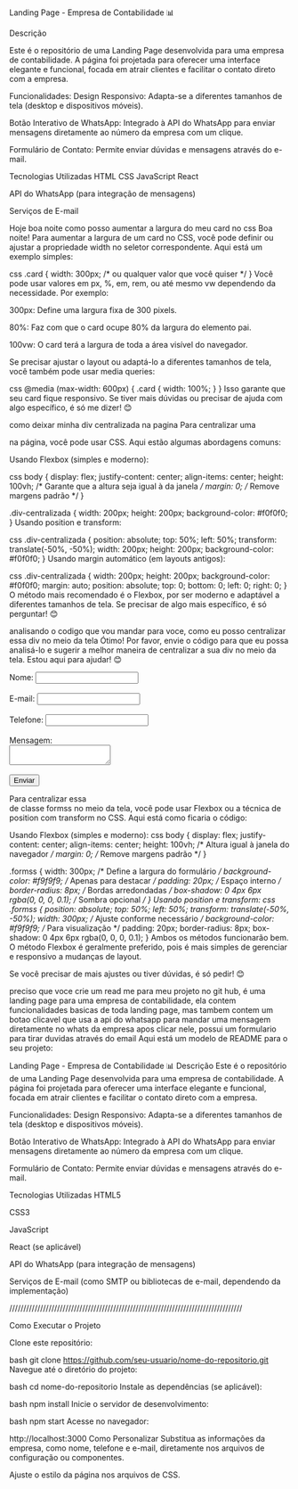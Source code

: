 Landing Page - Empresa de Contabilidade 📊

Descrição

Este é o repositório de uma Landing Page desenvolvida para uma empresa de contabilidade. A página foi projetada para oferecer uma interface elegante e funcional, focada em atrair clientes e facilitar o contato direto com a empresa.

Funcionalidades:
Design Responsivo: Adapta-se a diferentes tamanhos de tela (desktop e dispositivos móveis).

Botão Interativo de WhatsApp: Integrado à API do WhatsApp para enviar mensagens diretamente ao número da empresa com um clique.

Formulário de Contato: Permite enviar dúvidas e mensagens através do e-mail.

Tecnologias Utilizadas
HTML
CSS
JavaScript
React 

API do WhatsApp (para integração de mensagens)

Serviços de E-mail 

Hoje
boa noite como posso aumentar a largura do meu card no css
Boa noite! Para aumentar a largura de um card no CSS, você pode definir ou ajustar a propriedade width no seletor correspondente. Aqui está um exemplo simples:

css
.card {
  width: 300px; /* ou qualquer valor que você quiser */
}
Você pode usar valores em px, %, em, rem, ou até mesmo vw dependendo da necessidade. Por exemplo:

300px: Define uma largura fixa de 300 pixels.

80%: Faz com que o card ocupe 80% da largura do elemento pai.

100vw: O card terá a largura de toda a área visível do navegador.

Se precisar ajustar o layout ou adaptá-lo a diferentes tamanhos de tela, você também pode usar media queries:

css
@media (max-width: 600px) {
  .card {
    width: 100%;
  }
}
Isso garante que seu card fique responsivo. Se tiver mais dúvidas ou precisar de ajuda com algo específico, é só me dizer! 😊

como deixar minha div centralizada na pagina
Para centralizar uma <div> na página, você pode usar CSS. Aqui estão algumas abordagens comuns:

Usando Flexbox (simples e moderno):

css
body {
  display: flex;
  justify-content: center;
  align-items: center;
  height: 100vh; /* Garante que a altura seja igual à da janela */
  margin: 0; /* Remove margens padrão */
}

.div-centralizada {
  width: 200px;
  height: 200px;
  background-color: #f0f0f0;
}
Usando position e transform:

css
.div-centralizada {
  position: absolute;
  top: 50%;
  left: 50%;
  transform: translate(-50%, -50%);
  width: 200px;
  height: 200px;
  background-color: #f0f0f0;
}
Usando margin automático (em layouts antigos):

css
.div-centralizada {
  width: 200px;
  height: 200px;
  background-color: #f0f0f0;
  margin: auto;
  position: absolute;
  top: 0;
  bottom: 0;
  left: 0;
  right: 0;
}
O método mais recomendado é o Flexbox, por ser moderno e adaptável a diferentes tamanhos de tela. Se precisar de algo mais específico, é só perguntar! 😊

analisando o codigo que vou mandar para voce, como eu posso centralizar essa div no meio da tela
Ótimo! Por favor, envie o código para que eu possa analisá-lo e sugerir a melhor maneira de centralizar a sua div no meio da tela. Estou aqui para ajudar! 😊

<div className="formss"> <form> <label htmlFor="form">Nome:</label> <input type="text" id="nome" name="nome" required /><br /><br /> <label htmlFor="email">E-mail:</label> <input type="email" id="email" name="email" required /><br /><br /> <label htmlFor="telefone">Telefone:</label> <input type="tel" id="telefone" name="telefone" required /><br /><br /> <label htmlFor="mensagem">Mensagem:</label><br /> <textarea id="mensagem" name="mensagem" rows={4} cols={30} required></textarea><br /><br /> <button className="botaoform" type="submit">Enviar</button> </form> </div>
Para centralizar essa <div> de classe formss no meio da tela, você pode usar Flexbox ou a técnica de position com transform no CSS. Aqui está como ficaria o código:

Usando Flexbox (simples e moderno):
css
body {
  display: flex;
  justify-content: center;
  align-items: center;
  height: 100vh; /* Altura igual à janela do navegador */
  margin: 0; /* Remove margens padrão */
}

.formss {
  width: 300px; /* Define a largura do formulário */
  background-color: #f9f9f9; /* Apenas para destacar */
  padding: 20px; /* Espaço interno */
  border-radius: 8px; /* Bordas arredondadas */
  box-shadow: 0 4px 6px rgba(0, 0, 0, 0.1); /* Sombra opcional */
}
Usando position e transform:
css
.formss {
  position: absolute;
  top: 50%;
  left: 50%;
  transform: translate(-50%, -50%);
  width: 300px; /* Ajuste conforme necessário */
  background-color: #f9f9f9; /* Para visualização */
  padding: 20px;
  border-radius: 8px;
  box-shadow: 0 4px 6px rgba(0, 0, 0, 0.1);
}
Ambos os métodos funcionarão bem. O método Flexbox é geralmente preferido, pois é mais simples de gerenciar e responsivo a mudanças de layout.

Se você precisar de mais ajustes ou tiver dúvidas, é só pedir! 😊

preciso que voce crie um read me para meu projeto no git hub, é uma landing page para uma empresa de contabilidade, ela contem funcionalidades basicas de toda landing page, mas tambem contem um botao clicavel que usa a api do whatsapp para mandar uma mensagem diretamente no whats da empresa apos clicar nele, possui um formulario para tirar duvidas através do email
Aqui está um modelo de README para o seu projeto:

Landing Page - Empresa de Contabilidade 📊
Descrição
Este é o repositório de uma Landing Page desenvolvida para uma empresa de contabilidade. A página foi projetada para oferecer uma interface elegante e funcional, focada em atrair clientes e facilitar o contato direto com a empresa.

Funcionalidades:
Design Responsivo: Adapta-se a diferentes tamanhos de tela (desktop e dispositivos móveis).

Botão Interativo de WhatsApp: Integrado à API do WhatsApp para enviar mensagens diretamente ao número da empresa com um clique.

Formulário de Contato: Permite enviar dúvidas e mensagens através do e-mail.

Tecnologias Utilizadas
HTML5

CSS3

JavaScript

React (se aplicável)

API do WhatsApp (para integração de mensagens)

Serviços de E-mail (como SMTP ou bibliotecas de e-mail, dependendo da implementação)

///////////////////////////////////////////////////////////////////////////////////

Como Executar o Projeto

Clone este repositório:

bash
git clone https://github.com/seu-usuario/nome-do-repositorio.git
Navegue até o diretório do projeto:

bash
cd nome-do-repositorio
Instale as dependências (se aplicável):

bash
npm install
Inicie o servidor de desenvolvimento:

bash
npm start
Acesse no navegador:

http://localhost:3000
Como Personalizar
Substitua as informações da empresa, como nome, telefone e e-mail, diretamente nos arquivos de configuração ou componentes.

Ajuste o estilo da página nos arquivos de CSS.
